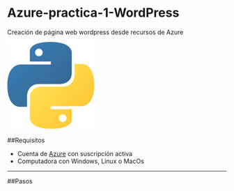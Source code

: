 # Azure-practica-1-WordPress
Creación de página web wordpress desde recursos de Azure

![Logo de Wordpress](https://github.com/AlanAlvaradoR/curso-basico-python/blob/main/imagenes/python200.png)

##Requisitos
- Cuenta de [Azure](https://portal.azure.com/) con suscripción activa
- Computadora con Windows, Linux o MacOs

---------------------------------------------------------

##Pasos

